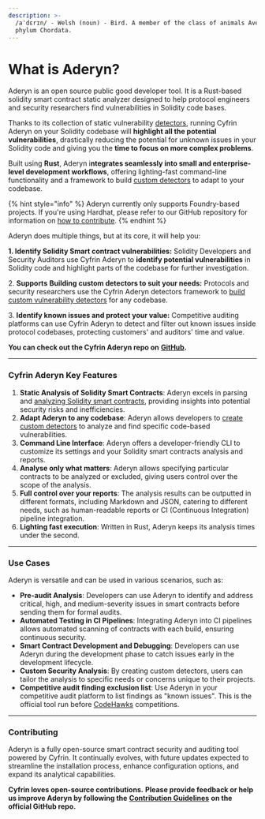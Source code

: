```yaml
---
description: >-
  /aˈdɛrɪn/ - Welsh (noun) - Bird. A member of the class of animals Aves in the
  phylum Chordata.
---
```


# What is Aderyn?

Aderyn is an open source public good developer tool. It is a Rust-based solidity smart contract static analyzer designed to help protocol engineers and security researchers find vulnerabilities in Solidity code bases.

Thanks to its collection of static vulnerability [detectors](aderyn-custom-detectors/what-is-a-detector.md), running Cyfrin Aderyn on your Solidity codebase will **highlight all the potential vulnerabilities**, drastically reducing the potential for unknown issues in your Solidity code and giving you the **time to focus on more complex problems**.

Built using **Rust**, Aderyn i**ntegrates seamlessly into small and enterprise-level development workflows**, offering lighting-fast command-line functionality and a framework to build [custom detectors](broken-reference) to adapt to your codebase.

{% hint style="info" %}
Aderyn currently only supports Foundry-based projects. If you're using Hardhat, please refer to our GitHub repository for information on [how to contribute](https://github.com/Cyfrin/aderyn/blob/dev/CONTRIBUTING.md).
{% endhint %}

Aderyn does multiple things, but at its core, it will help you:

**1. Identify Solidity Smart contract vulnerabilities:** Solidity Developers and Security Auditors use Cyfrin Aderyn to **identify potential vulnerabilities** in Solidity code and highlight parts of the codebase for further investigation.

2\. **Supports** **Building custom detectors to suit your needs:** Protocols and security researchers use the Cyfrin Aderyn detectors framework to [build custom vulnerability detectors](aderyn-custom-detectors/detectors-quickstart.md) for any codebase.

3\. **Identify known issues and protect your value:** Competitive auditing platforms can use Cyfrin Aderyn to detect and filter out known issues inside protocol codebases, protecting customers' and auditors' time and value.

**You can check out the Cyfrin Aderyn repo on** [**GitHub**](https://github.com/Cyfrin/aderyn/tree/dev)**.**

***

### Cyfrin Aderyn Key Features

1. **Static Analysis of Solidity Smart Contracts**: Aderyn excels in parsing and [analyzing Solidity smart contracts](aderyn-static-analyzer/quickstart.md), providing insights into potential security risks and inefficiencies.
2. **Adapt Aderyn to any codebase**:  Aderyn allows developers to [create custom detectors](broken-reference) to analyze and find specific code-based vulnerabilities.&#x20;
3. **Command Line Interface**: Aderyn offers a developer-friendly CLI to customize its settings and your Solidity smart contracts analysis and reports.
4. **Analyse only what matters**: Aderyn allows specifying particular contracts to be analyzed or excluded, giving users control over the scope of the analysis.
5. **Full control over your reports**: The analysis results can be outputted in different formats, including Markdown and JSON, catering to different needs, such as human-readable reports or CI (Continuous Integration) pipeline integration.
6. **Lighting fast execution**: Written in Rust, Aderyn keeps its analysis times under the second.

***

### Use Cases

Aderyn is versatile and can be used in various scenarios, such as:

* **Pre-audit Analysis**: Developers can use Aderyn to identify and address critical, high, and medium-severity issues in smart contracts before sending them for formal audits.
* **Automated Testing in CI Pipelines**: Integrating Aderyn into CI pipelines allows automated scanning of contracts with each build, ensuring continuous security.
* **Smart Contract Development and Debugging**: Developers can use Aderyn during the development phase to catch issues early in the development lifecycle.
* **Custom Security Analysis**: By creating custom detectors, users can tailor the analysis to specific needs or concerns unique to their projects.
* **Competitive audit finding exclusion list**: Use Aderyn in your competitive audit platform to list findings as "known issues". This is the official tool run before [CodeHawks](https://www.codehawks.com/) competitions.

***

### Contributing

Aderyn is a fully open-source smart contract security and auditing tool powered by Cyfrin. It continually evolves, with future updates expected to streamline the installation process, enhance configuration options, and expand its analytical capabilities.

**Cyfrin loves open-source contributions.** **Please provide feedback or help us improve Aderyn by following the** [**Contribution Guidelines**](https://github.com/Cyfrin/aderyn/blob/dev/CONTRIBUTING.md) **on the official GitHub repo.**

